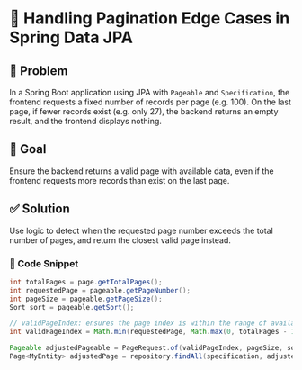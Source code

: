 # 📄 Handling Pagination Edge Cases in Spring Data JPA

## 🧩 Problem
In a Spring Boot application using JPA with `Pageable` and `Specification`, the frontend requests a fixed number of records per page (e.g. 100). On the last page, if fewer records exist (e.g. only 27), the backend returns an empty result, and the frontend displays nothing.

## 🎯 Goal
Ensure the backend returns a valid page with available data, even if the frontend requests more records than exist on the last page.

## ✅ Solution
Use logic to detect when the requested page number exceeds the total number of pages, and return the closest valid page instead.

### 🔧 Code Snippet
```java
int totalPages = page.getTotalPages();
int requestedPage = pageable.getPageNumber();
int pageSize = pageable.getPageSize();
Sort sort = pageable.getSort();

// validPageIndex: ensures the page index is within the range of available pages
int validPageIndex = Math.min(requestedPage, Math.max(0, totalPages - 1));

Pageable adjustedPageable = PageRequest.of(validPageIndex, pageSize, sort);
Page<MyEntity> adjustedPage = repository.findAll(specification, adjustedPageable);
